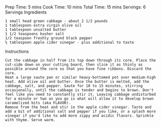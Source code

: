  Prep Time: 5 mins
Cook Time: 10 mins
Total Time: 15 mins
Servings: 6 Servings
Ingredients
  

    1 small head green cabbage - about 2 1/2 pounds
    1 tablespoon extra virgin olive oil
    1 tablespoon unsalted butter
    1 1/2 teaspoons kosher salt
    1/2 teaspoon freshly ground black pepper
    ½ tablespoon apple cider vinegar - plus additional to taste

Instructions
 

    Cut the cabbage in half from its top down through its core. Place the cut-side down on your cutting board, then slice it as thinly as possible around the core so that you have fine ribbons. Discard the core.
    Heat a large saute pan or similar heavy-bottomed pot over medium-high heat. Add olive oil and butter. Once the butter is melted, add the cabbage, salt, and pepper. Saute for 10 to 15 minutes, stirring occasionally, until the cabbage is tender and begins to brown. Don't feel like you need to constantly stir it. Leaving cabbage undisturbed for a minute or two as you go is what will allow it to develop brown caramelized bits (aka FLAVOR).
    Remove from the heat and stir in the apple cider vinegar. Taste and add a bit of additional salt and pepper if you like, or a splash more vinegar if you'd like to add more zippy and acidic flavors. Sprinkle with thyme. Serve warm.
